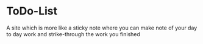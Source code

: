 # ToDo-List
A site which is more like a sticky note where you can make note of your day to day work and strike-through the work you finished

